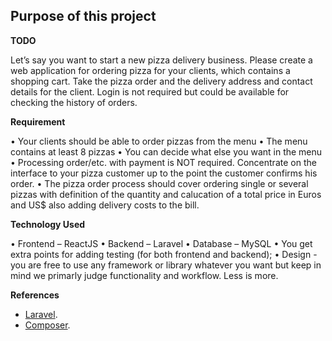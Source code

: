 ## Purpose of this project

**TODO**

Let’s say you want to start a new pizza delivery business. Please create a web application for ordering pizza for your clients, which contains a shopping cart. Take the pizza order and the delivery address and contact details for the client. Login is not required but could be available for checking the history of orders.

**Requirement**

• Your clients should be able to order pizzas from the menu
• The menu contains at least 8 pizzas
• You can decide what else you want in the menu
• Processing order/etc. with payment is NOT required. Concentrate on the interface to your pizza customer up to the point the customer confirms his order.
• The pizza order process should cover ordering single or several pizzas with definition of the quantity and calucation of a total price in Euros and US$ also adding delivery costs to the bill.

**Technology Used**

• Frontend – ReactJS
• Backend – Laravel
• Database – MySQL
• You get extra points for adding testing (for both frontend and backend);
• Design - you are free to use any framework or library whatever you want but keep in mind we primarly judge functionality and workflow. Less is more.


**References**

- [Laravel](https://laravel.com).
- [Composer](https://getcomposer.org).

